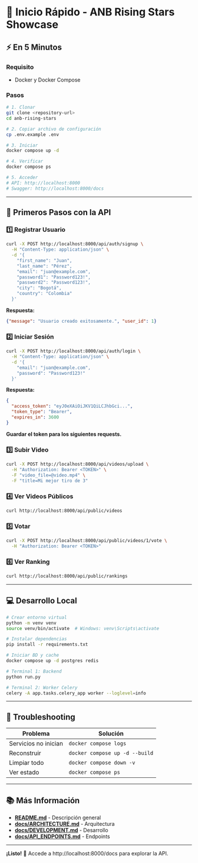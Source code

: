 # 🚀 Inicio Rápido - ANB Rising Stars Showcase

## ⚡ En 5 Minutos

### Requisito
- Docker y Docker Compose

### Pasos

```bash
# 1. Clonar
git clone <repository-url>
cd anb-rising-stars

# 2. Copiar archivo de configuración
cp .env.example .env

# 3. Iniciar
docker compose up -d

# 4. Verificar
docker compose ps

# 5. Acceder
# API: http://localhost:8000
# Swagger: http://localhost:8000/docs
```

---

## 📝 Primeros Pasos con la API

### 1️⃣ Registrar Usuario

```bash
curl -X POST http://localhost:8000/api/auth/signup \
  -H "Content-Type: application/json" \
  -d '{
    "first_name": "Juan",
    "last_name": "Pérez",
    "email": "juan@example.com",
    "password1": "Password123!",
    "password2": "Password123!",
    "city": "Bogotá",
    "country": "Colombia"
  }'
```

**Respuesta:**
```json
{"message": "Usuario creado exitosamente.", "user_id": 1}
```

### 2️⃣ Iniciar Sesión

```bash
curl -X POST http://localhost:8000/api/auth/login \
  -H "Content-Type: application/json" \
  -d '{
    "email": "juan@example.com",
    "password": "Password123!"
  }'
```

**Respuesta:**
```json
{
  "access_token": "eyJ0eXAiOiJKV1QiLCJhbGci...",
  "token_type": "Bearer",
  "expires_in": 3600
}
```

**Guardar el token para los siguientes requests.**

### 3️⃣ Subir Video

```bash
curl -X POST http://localhost:8000/api/videos/upload \
  -H "Authorization: Bearer <TOKEN>" \
  -F "video_file=@video.mp4" \
  -F "title=Mi mejor tiro de 3"
```

### 4️⃣ Ver Videos Públicos

```bash
curl http://localhost:8000/api/public/videos
```

### 5️⃣ Votar

```bash
curl -X POST http://localhost:8000/api/public/videos/1/vote \
  -H "Authorization: Bearer <TOKEN>"
```

### 6️⃣ Ver Ranking

```bash
curl http://localhost:8000/api/public/rankings
```

---

## 💻 Desarrollo Local

```bash
# Crear entorno virtual
python -m venv venv
source venv/bin/activate  # Windows: venv\Scripts\activate

# Instalar dependencias
pip install -r requirements.txt

# Iniciar BD y cache
docker compose up -d postgres redis

# Terminal 1: Backend
python run.py

# Terminal 2: Worker Celery
celery -A app.tasks.celery_app worker --loglevel=info
```

---

## 🐛 Troubleshooting

| Problema | Solución |
|----------|----------|
| Servicios no inician | `docker compose logs` |
| Reconstruir | `docker compose up -d --build` |
| Limpiar todo | `docker compose down -v` |
| Ver estado | `docker compose ps` |

---

## 📚 Más Información

- **[README.md](/anb-rising-stars/README.md)** - Descripción general
- **[docs/ARCHITECTURE.md](/anb-rising-stars/docs/ARCHITECTURE.md)** - Arquitectura
- **[docs/DEVELOPMENT.md](/anb-rising-stars/docs/DEVELOPMENT.md)** - Desarrollo
- **[docs/API_ENDPOINTS.md](/anb-rising-stars/docs/API_ENDPOINTS.md)** - Endpoints

---

**¡Listo!** 🎉 Accede a http://localhost:8000/docs para explorar la API.
